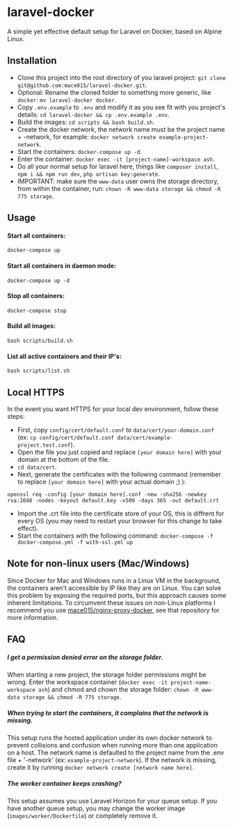 # laravel-docker
A simple yet effective default setup for Laravel on Docker, based on Alpine Linux.

## Installation

- Clone this project into the root directory of you laravel project: `git clone git@github.com:mace015/laravel-docker.git`.
- Optional: Rename the cloned folder to something more generic, like `docker`: `mv laravel-docker docker`.
- Copy `.env.example` to `.env` and modify it as you see fit with you project's details: `cd laravel-docker && cp .env.example .env`.
- Build the images: `cd scripts && bash build.sh`.
- Create the docker network, the network name must be the project name + -network, for example: `docker network create example-project-network`.
- Start the containers: `docker-compose up -d`.
- Enter the container: `docker exec -it [project-name]-workspace ash`.
- Do all your normal setup for laravel here, things like `composer install`, `npm i && npm run dev`, `php artisan key:generate`.
- IMPORTANT: make sure the `www-data` user owns the storage directory, from within the container, run: `chown -R www-data storage && chmod -R 775 storage`.

## Usage

#### Start all containers:

`docker-compose up`

#### Start all containers in daemon mode:

`docker-compose up -d`

#### Stop all containers:

`docker-compose stop`

#### Build all images:

`bash scripts/build.sh`

#### List all active containers and their IP's:

`bash scripts/list.sh`

## Local HTTPS
In the event you want HTTPS for your local dev environment, follow these steps:

- First, copy `config/cert/default.conf` to `data/cert/your-domain.conf` (ex: `cp config/cert/default.conf data/cert/example-project.test.conf`).
- Open the file you just copied and replace `[your domain here]` with your domain at the bottom of the file.
- `cd data/cert`.
- Next, generate the certificates with the following command (remember to replace `[your domain here]` with your actual domain ;) ):
```
openssl req -config [your domain here].conf -new -sha256 -newkey rsa:2048 -nodes -keyout default.key -x509 -days 365 -out default.crt
```
- Import the .crt file into the certificate store of your OS, this is diffrent for every OS (you may need to restart your browser for this change to take effect).
- Start the containers with the following command: `docker-compose -f docker-compose.yml -f with-ssl.yml up`

## Note for non-linux users (Mac/Windows)
Since Docker for Mac and Windows runs in a Linux VM in the background, the containers aren't accessible by IP like they are on Linux.
You can solve this problem by exposing the required ports, but this approach causes some inherent limitations.
To circumvent these issues on non-Linux platforms I recommend you use [mace015/nginx-proxy-docker](https://github.com/mace015/nginx-proxy-docker), see that repository for more information.

## FAQ

##### I get a permission denied error on the storage folder.
When starting a new project, the storage folder permissions might be wrong.
Enter the workspace container (`docker exec -it project-name-workspace ash`) and chmod and chown the storage folder: `chown -R www-data storage && chmod -R 775 storage`.

##### When trying to start the containers, it complains that the network is missing.
This setup runs the hosted application under its own docker network to prevent collisions and confusion when running more than one application on a host.
The network name is defaulted to the project name from the .env file + '-network' (ex: `example-project-network`).
If the network is missing, create it by running `docker network create [network name here]`.

##### The worker container keeps crashing?
This setup assumes you use Laravel Horizon for your queue setup.
If you have another queue setup, you may change the worker image (`images/worker/Dockerfile`) or completely remove it.
